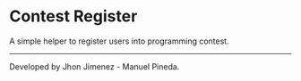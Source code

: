 # Contest Register

A simple helper to register users into programming contest.



_______
Developed by Jhon Jimenez - Manuel Pineda.
